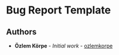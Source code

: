 # Bug Report Template

## Authors
* **Özlem Körpe** - *Initial work* - [ozlemkorpe](https://github.com/ozlemkorpe)

